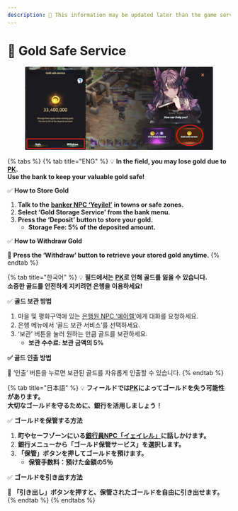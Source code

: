 ```yaml
---
description: 🛑 This information may be updated later than the game server data.
---
```


# 🏦 Gold Safe Service

<figure><img src="../.gitbook/assets/image (873).png" alt=""><figcaption></figcaption></figure>

{% tabs %}
{% tab title="ENG" %}
💡 **In the field, you may lose gold due to**[ **PK**](../contents/pk/)**.**\
**Use the bank to keep your valuable gold safe!**

✅ **How to Store Gold**

1. **Talk to the** [**banker NPC ‘Yeyilel’**](../field-info/rotten-hill/npc-rotten-hill.md#yeyilel-yeireru) **in towns or safe zones.**
2. **Select ‘Gold Storage Service’ from the bank menu.**
3. **Press the ‘Deposit’ button to store your gold.**
   * **Storage Fee: 5% of the deposited amount.**

✅ **How to Withdraw Gold**

📌 **Press the ‘Withdraw’ button to retrieve your stored gold anytime.**
{% endtab %}

{% tab title="한국어" %}
💡 **필드에서는** [**PK**](../contents/pk/)**로 인해 골드를 잃을 수 있습니다.**\
**소중한 골드를 안전하게 지키려면 은행을 이용하세요!**

✅ **골드 보관 방법**

1. 마을 및 평화구역에 있는 [은행원 NPC ‘예이렐’](../field-info/rotten-hill/npc-rotten-hill.md#yeyilel-yeireru)에게 대화를 요청하세요.
2. 은행 메뉴에서 ‘골드 보관 서비스’를 선택하세요.
3. ‘보관’ 버튼을 눌러 원하는 만큼 골드를 보관하세요.
   * **보관 수수료: 보관 금액의 5%**

**✅ 골드 인출 방법**

**📌** ‘인출’ 버튼을 누르면 보관된 골드를 자유롭게 인출할 수 있습니다.
{% endtab %}

{% tab title="日本語" %}
💡 **フィールドでは**[**PK**](../contents/pk/)**によってゴールドを失う可能性があります。**\
**大切なゴールドを守るために、銀行を活用しましょう！**

✅ **ゴールドを保管する方法**

1. **町やセーフゾーンにいる**[**銀行員NPC「イェイレル」**](../field-info/rotten-hill/npc-rotten-hill.md#yeyilel-yeireru)**に話しかけます。**
2. **銀行メニューから「ゴールド保管サービス」を選択します。**
3. **「保管」ボタンを押してゴールドを預けます。**
   * **保管手数料：預けた金額の5％**

✅ **ゴールドを引き出す方法**

📌 **「引き出し」ボタンを押すと、保管されたゴールドを自由に引き出せます。**
{% endtab %}
{% endtabs %}
